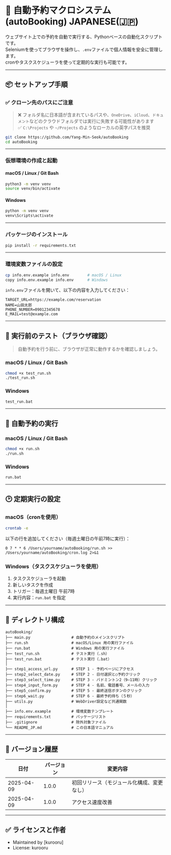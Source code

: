 # 📅 自動予約マクロシステム (autoBooking) JAPANESE(🇯🇵)

ウェブサイト上での予約を自動で実行する、Pythonベースの自動化スクリプトです。  
Seleniumを使ってブラウザを操作し、`.env`ファイルで個人情報を安全に管理します。  
cronやタスクスケジューラを使って定期的な実行も可能です。

---

## 📦 セットアップ手順

### ✅ クローン先のパスにご注意

> ❌ フォルダ名に日本語が含まれているパスや、`OneDrive`、`iCloud`、`ドキュメント`などのクラウドフォルダでは実行に失敗する可能性があります  
> ✅ `C:\Projects` や `~/Projects` のようなローカルの英字パスを推奨

```bash
git clone https://github.com/Yang-Min-Seok/autoBooking
cd autoBooking
```

---

### 仮想環境の作成と起動

#### macOS / Linux / Git Bash

```bash
python3 -m venv venv
source venv/bin/activate
```

#### Windows

```cmd
python -m venv venv
venv\Scripts\activate
```

---

### パッケージのインストール

```bash
pip install -r requirements.txt
```

---

### 環境変数ファイルの設定

```bash
cp info.env.example info.env        # macOS / Linux
copy info.env.example info.env      # Windows
```

`info.env`ファイルを開いて、以下の内容を入力してください：

```env
TARGET_URL=https://example.com/reservation
NAME=山田太郎
PHONE_NUMBER=09012345678
E_MAIL=test@example.com
```

---

## 🧪 実行前のテスト（ブラウザ確認）

> 自動予約を行う前に、ブラウザが正常に動作するかを確認しましょう。

### macOS / Linux / Git Bash

```bash
chmod +x test_run.sh
./test_run.sh
```

### Windows

```cmd
test_run.bat
```

---

## 🚀 自動予約の実行

### macOS / Linux / Git Bash

```bash
chmod +x run.sh
./run.sh
```

### Windows

```cmd
run.bat
```

---

## 🕑 定期実行の設定

### macOS（cronを使用）

```bash
crontab -e
```

以下の行を追加してください（毎週土曜日の午前7時に実行）：

```cron
0 7 * * 6 /Users/yourname/autoBooking/run.sh >> /Users/yourname/autoBooking/cron.log 2>&1
```

### Windows（タスクスケジューラを使用）

1. タスクスケジューラを起動  
2. 新しいタスクを作成  
3. トリガー：毎週土曜日 午前7時  
4. 実行内容：`run.bat` を指定

---

## 📁 ディレクトリ構成

```
autoBooking/
├── main.py                  # 自動予約のメインスクリプト
├── run.sh                   # macOS/Linux 用の実行ファイル
├── run.bat                  # Windows 用の実行ファイル
├── test_run.sh              # テスト実行（.sh）
├── test_run.bat             # テスト実行（.bat）
│
├── step1_access_url.py      # STEP 1 - 予約ページにアクセス
├── step2_select_date.py     # STEP 2 - 日付選択と○予約クリック
├── step3_select_time.py     # STEP 3 - バドミントン2（9–11時）クリック
├── step4_input_form.py      # STEP 4 - 名前、電話番号、メールの入力
├── step5_confirm.py         # STEP 5 - 最終送信ボタンのクリック
├── step6_wait.py            # STEP 6 - 最終予約待ち（５秒）
├── utils.py                 # WebDriver設定など共通関数
│
├── info.env.example         # 環境変数テンプレート
├── requirements.txt         # パッケージリスト
├── .gitignore               # 除外対象ファイル
└── README_JP.md             # この日本語マニュアル
```

---

## 📌 バージョン履歴

| 日付       | バージョン | 変更内容                           |
|------------|------------|------------------------------------|
| 2025-04-09 | 1.0.0      | 初回リリース（モジュール化構成、変更なし） |
| 2025-04-09 | 1.0.0      | アクセス速度改善 |

---

## ✅ ライセンスと作者

- Maintained by [kurooru]  
- License: kurooru